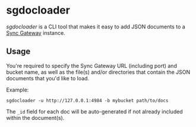 # sgdocloader
_sgdocloader_ is a CLI tool that makes it easy to add JSON documents to a [Sync Gateway](https://github.com/couchbase/sync_gateway/) instance.

## Usage
You're required to specify the Sync Gateway URL (including port) and bucket name, as well as the file(s) and/or directories that contain the JSON documents that you'd like to load.

Example:

```shell
sgdocloader -u http://127.0.0.1:4984 -b mybucket path/to/docs
```

The `_id` field for each doc will be auto-generated if not already included within the document(s).
